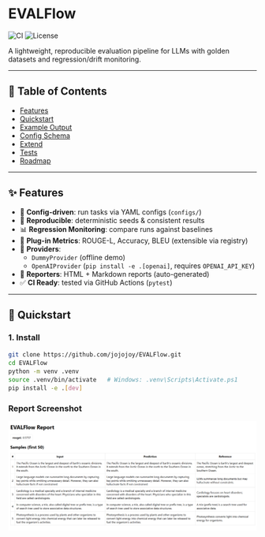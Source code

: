 # EVALFlow

![CI](https://github.com/jojojoy/EVALFlow/actions/workflows/ci.yml/badge.svg)
![License](https://img.shields.io/github/license/jojojoy/EVALFlow)

A lightweight, reproducible evaluation pipeline for LLMs with golden datasets and regression/drift monitoring.

---

## 📑 Table of Contents
- [Features](#features)
- [Quickstart](#quickstart)
- [Example Output](#-example-output)
- [Config Schema](#config-schema-example)
- [Extend](#extend)
- [Tests](#tests)
- [Roadmap](#roadmap)

---

## ✨ Features

- 📂 **Config-driven**: run tasks via YAML configs (`configs/`)
- 🧪 **Reproducible**: deterministic seeds & consistent results
- 📊 **Regression Monitoring**: compare runs against baselines
- 🔌 **Plug-in Metrics**: ROUGE-L, Accuracy, BLEU (extensible via registry)
- 🤖 **Providers**:  
  - `DummyProvider` (offline demo)  
  - `OpenAIProvider` (`pip install -e .[openai]`, requires `OPENAI_API_KEY`)  
- 📰 **Reporters**: HTML + Markdown reports (auto-generated)
- ✅ **CI Ready**: tested via GitHub Actions (`pytest`)

---

## 🚀 Quickstart

### 1. Install

```bash
git clone https://github.com/jojojoy/EVALFlow.git
cd EVALFlow
python -m venv .venv
source .venv/bin/activate   # Windows: .venv\Scripts\Activate.ps1
pip install -e .[dev]
```

### Report Screenshot

![Example Report](docs/screenshot-report.png) 
